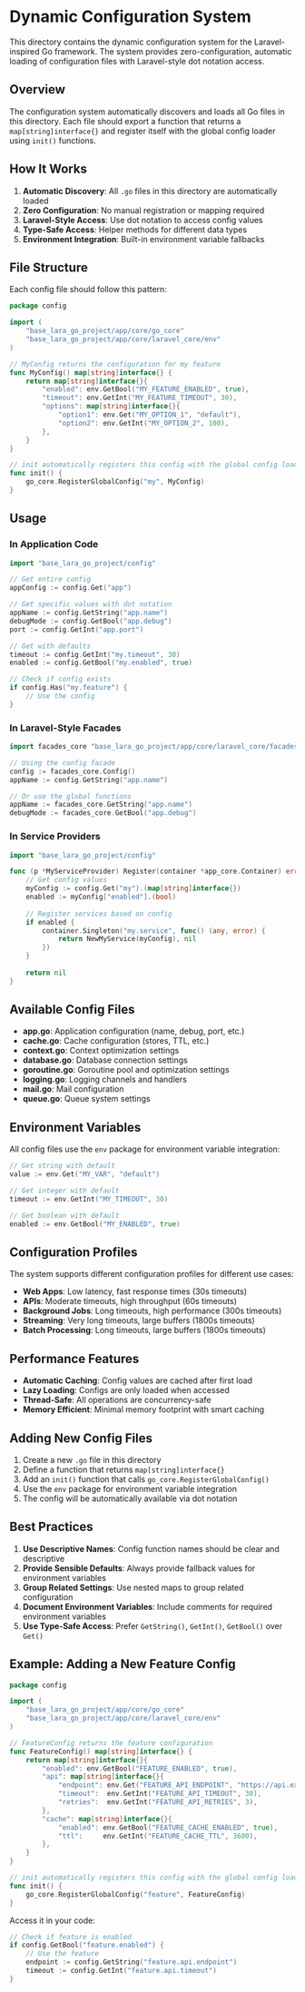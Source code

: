# Dynamic Configuration System

This directory contains the dynamic configuration system for the Laravel-inspired Go framework. The system provides zero-configuration, automatic loading of configuration files with Laravel-style dot notation access.

## Overview

The configuration system automatically discovers and loads all Go files in this directory. Each file should export a function that returns a `map[string]interface{}` and register itself with the global config loader using `init()` functions.

## How It Works

1. **Automatic Discovery**: All `.go` files in this directory are automatically loaded
2. **Zero Configuration**: No manual registration or mapping required
3. **Laravel-Style Access**: Use dot notation to access config values
4. **Type-Safe Access**: Helper methods for different data types
5. **Environment Integration**: Built-in environment variable fallbacks

## File Structure

Each config file should follow this pattern:

```go
package config

import (
    "base_lara_go_project/app/core/go_core"
    "base_lara_go_project/app/core/laravel_core/env"
)

// MyConfig returns the configuration for my feature
func MyConfig() map[string]interface{} {
    return map[string]interface{}{
        "enabled": env.GetBool("MY_FEATURE_ENABLED", true),
        "timeout": env.GetInt("MY_FEATURE_TIMEOUT", 30),
        "options": map[string]interface{}{
            "option1": env.Get("MY_OPTION_1", "default"),
            "option2": env.GetInt("MY_OPTION_2", 100),
        },
    }
}

// init automatically registers this config with the global config loader
func init() {
    go_core.RegisterGlobalConfig("my", MyConfig)
}
```

## Usage

### In Application Code

```go
import "base_lara_go_project/config"

// Get entire config
appConfig := config.Get("app")

// Get specific values with dot notation
appName := config.GetString("app.name")
debugMode := config.GetBool("app.debug")
port := config.GetInt("app.port")

// Get with defaults
timeout := config.GetInt("my.timeout", 30)
enabled := config.GetBool("my.enabled", true)

// Check if config exists
if config.Has("my.feature") {
    // Use the config
}
```

### In Laravel-Style Facades

```go
import facades_core "base_lara_go_project/app/core/laravel_core/facades"

// Using the config facade
config := facades_core.Config()
appName := config.GetString("app.name")

// Or use the global functions
appName := facades_core.GetString("app.name")
debugMode := facades_core.GetBool("app.debug")
```

### In Service Providers

```go
import "base_lara_go_project/config"

func (p *MyServiceProvider) Register(container *app_core.Container) error {
    // Get config values
    myConfig := config.Get("my").(map[string]interface{})
    enabled := myConfig["enabled"].(bool)
    
    // Register services based on config
    if enabled {
        container.Singleton("my.service", func() (any, error) {
            return NewMyService(myConfig), nil
        })
    }
    
    return nil
}
```

## Available Config Files

- **app.go**: Application configuration (name, debug, port, etc.)
- **cache.go**: Cache configuration (stores, TTL, etc.)
- **context.go**: Context optimization settings
- **database.go**: Database connection settings
- **goroutine.go**: Goroutine pool and optimization settings
- **logging.go**: Logging channels and handlers
- **mail.go**: Mail configuration
- **queue.go**: Queue system settings

## Environment Variables

All config files use the `env` package for environment variable integration:

```go
// Get string with default
value := env.Get("MY_VAR", "default")

// Get integer with default
timeout := env.GetInt("MY_TIMEOUT", 30)

// Get boolean with default
enabled := env.GetBool("MY_ENABLED", true)
```

## Configuration Profiles

The system supports different configuration profiles for different use cases:

- **Web Apps**: Low latency, fast response times (30s timeouts)
- **APIs**: Moderate timeouts, high throughput (60s timeouts)
- **Background Jobs**: Long timeouts, high performance (300s timeouts)
- **Streaming**: Very long timeouts, large buffers (1800s timeouts)
- **Batch Processing**: Long timeouts, large buffers (1800s timeouts)

## Performance Features

- **Automatic Caching**: Config values are cached after first load
- **Lazy Loading**: Configs are only loaded when accessed
- **Thread-Safe**: All operations are concurrency-safe
- **Memory Efficient**: Minimal memory footprint with smart caching

## Adding New Config Files

1. Create a new `.go` file in this directory
2. Define a function that returns `map[string]interface{}`
3. Add an `init()` function that calls `go_core.RegisterGlobalConfig()`
4. Use the `env` package for environment variable integration
5. The config will be automatically available via dot notation

## Best Practices

1. **Use Descriptive Names**: Config function names should be clear and descriptive
2. **Provide Sensible Defaults**: Always provide fallback values for environment variables
3. **Group Related Settings**: Use nested maps to group related configuration
4. **Document Environment Variables**: Include comments for required environment variables
5. **Use Type-Safe Access**: Prefer `GetString()`, `GetInt()`, `GetBool()` over `Get()`

## Example: Adding a New Feature Config

```go
package config

import (
    "base_lara_go_project/app/core/go_core"
    "base_lara_go_project/app/core/laravel_core/env"
)

// FeatureConfig returns the feature configuration
func FeatureConfig() map[string]interface{} {
    return map[string]interface{}{
        "enabled": env.GetBool("FEATURE_ENABLED", true),
        "api": map[string]interface{}{
            "endpoint": env.Get("FEATURE_API_ENDPOINT", "https://api.example.com"),
            "timeout":  env.GetInt("FEATURE_API_TIMEOUT", 30),
            "retries":  env.GetInt("FEATURE_API_RETRIES", 3),
        },
        "cache": map[string]interface{}{
            "enabled": env.GetBool("FEATURE_CACHE_ENABLED", true),
            "ttl":     env.GetInt("FEATURE_CACHE_TTL", 3600),
        },
    }
}

// init automatically registers this config with the global config loader
func init() {
    go_core.RegisterGlobalConfig("feature", FeatureConfig)
}
```

Access it in your code:

```go
// Check if feature is enabled
if config.GetBool("feature.enabled") {
    // Use the feature
    endpoint := config.GetString("feature.api.endpoint")
    timeout := config.GetInt("feature.api.timeout")
}
``` 